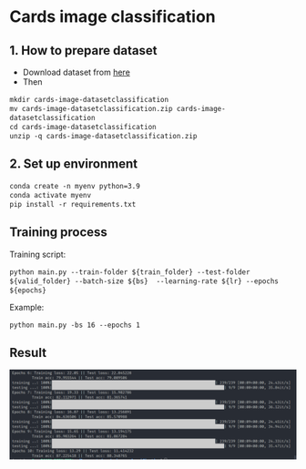 # Cards image classification

## 1. How to prepare dataset
- Download dataset from [here](https://www.kaggle.com/datasets/gpiosenka/cards-image-datasetclassification)
- Then
```
mkdir cards-image-datasetclassification
mv cards-image-datasetclassification.zip cards-image-datasetclassification
cd cards-image-datasetclassification
unzip -q cards-image-datasetclassification.zip
```
## 2. Set up environment
```
conda create -n myenv python=3.9
conda activate myenv
pip install -r requirements.txt
```
## Training process
Training script:
```
python main.py --train-folder ${train_folder} --test-folder ${valid_folder} --batch-size ${bs}  --learning-rate ${lr} --epochs ${epochs}

```
Example:
```
python main.py -bs 16 --epochs 1
```
## Result
![Training with 10 epochs](./asset/acc.png)